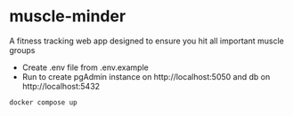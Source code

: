 # muscle-minder

A fitness tracking web app designed to ensure you hit all important muscle groups

- Create .env file from .env.example
- Run to create pgAdmin instance on http://localhost:5050 and db on http://localhost:5432

```
docker compose up
```
